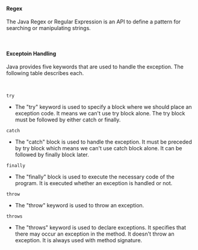 #### Regex
The Java Regex or Regular Expression is an API to define a pattern for searching or manipulating strings.

<br/>

#### Exceptoin Handling

Java provides five keywords that are used to handle the exception. The following table describes each.

<br/>

`try`
- The "try" keyword is used to specify a block where we should place an exception code. It means we can't use try block alone. The try block must be followed by either catch or finally.
  
`catch`
- The "catch" block is used to handle the exception. It must be preceded by try block which means we can't use catch block alone. It can be followed by finally block later.
  
`finally`
- The "finally" block is used to execute the necessary code of the program. It is executed whether an exception is handled or not.
  
`throw`
- The "throw" keyword is used to throw an exception.
  
`throws`
- The "throws" keyword is used to declare exceptions. It specifies that there may occur an exception in the method. It doesn't throw an exception. It is always used with method signature.